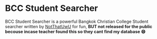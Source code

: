 # BCC Student Searcher
BCC Student Searcher is a powerful Bangkok Christian College Student searcher written by [NotThatUwU](https://github.com/NotThatUwU) for fun, **BUT not released for the public becouse incase teacher found this so they cant find my database 😄** 
